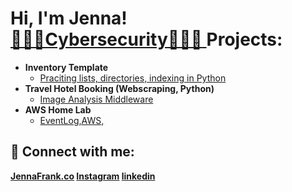 <h1>Hi, I'm Jenna! <br/><a href="https://github.com/jennafrank"> 🕵🏻‍♀️Cybersecurity👩🏼‍💻</a><a href="https://www.linkedin.com/in/jenna-frank-4352b12b0/"> </a><a

<h2>Projects:</h2>

- <b>Inventory Template </b>
  - [Praciting lists, directories, indexing in Python ](https://github.com/joshmadakor1/Algorithms-Practice)
- <b>Travel Hotel Booking (Webscraping, Python)</b>
  - [Image Analysis Middleware](https://github.com/joshmadakor1/4chan-Image-Analysis-Middleware-C964) <b><i></b></i>
- <b>AWS Home Lab</b>
  - [ EventLog,AWS, ](https://github.com/joshmadakor1/Sentinel-Lab)

<h2> 🤳 Connect with me:</h2>

<b>[JennaFrank.co](https://www.JennaFrank.co</b>)
[Instagram](https://www.instagram.com/jennacfrank/)
[linkedin](https://linkedin.com/in/jenna-frank-4352b12b0)



